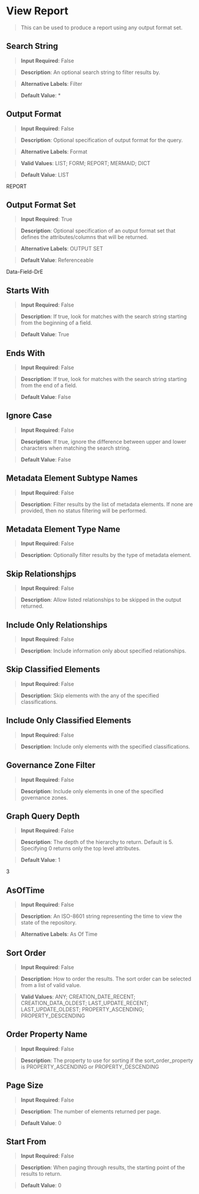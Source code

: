 # View Report
>	This can be used to produce a report using any output format set.

## Search String
>	**Input Required**: False

>	**Description**: An optional search string to filter results by.

>	**Alternative Labels**: Filter

>	**Default Value**: *


## Output Format
>	**Input Required**: False

>	**Description**: Optional specification of output format for the query.

>	**Alternative Labels**: Format

>	**Valid Values**: LIST; FORM; REPORT; MERMAID; DICT

>	**Default Value**: LIST

REPORT
## Output Format Set
>	**Input Required**: True

>	**Description**: Optional specification of an output format set that defines the attributes/columns that will be returned.

>	**Alternative Labels**: OUTPUT SET

>	**Default Value**: Referenceable

Data-Field-DrE  
## Starts With
>	**Input Required**: False

>	**Description**: If true, look for matches with the search string starting from the beginning of  a field.

>	**Default Value**: True


## Ends With
>	**Input Required**: False

>	**Description**: If true, look for matches with the search string starting from the end of  a field.

>	**Default Value**: False


## Ignore Case
>	**Input Required**: False

>	**Description**: If true, ignore the difference between upper and lower characters when matching the search string.

>	**Default Value**: False


## Metadata Element Subtype Names
>	**Input Required**: False

>	**Description**: Filter results by the list of metadata elements. If none are provided, then no status filtering will be performed.


## Metadata Element Type Name
>	**Input Required**: False

>	**Description**: Optionally filter results by the type of metadata element.


## Skip Relationshjps
>	**Input Required**: False

>	**Description**: Allow listed relationships to be skipped in the output returned.


## Include Only Relationships
>	**Input Required**: False

>	**Description**: Include information only about specified relationships.


## Skip Classified Elements
>	**Input Required**: False

>	**Description**: Skip elements with the any of the specified classifications.


## Include Only Classified Elements
>	**Input Required**: False

>	**Description**: Include only elements with the specified classifications.


## Governance Zone Filter
>	**Input Required**: False

>	**Description**: Include only elements in one of the specified governance zones.


## Graph Query Depth
>	**Input Required**: False

>	**Description**: The depth of the hierarchy to return. Default is 5. Specifying 0 returns only the top level attributes. 

>	**Default Value**: 1

3
## AsOfTime
>	**Input Required**: False

>	**Description**: An ISO-8601 string representing the time to view the state of the repository.

>	**Alternative Labels**: As Of Time


## Sort Order
>	**Input Required**: False

>	**Description**: How to order the results. The sort order can be selected from a list of valid value.

>	**Valid Values**: ANY; CREATION_DATE_RECENT; CREATION_DATA_OLDEST; LAST_UPDATE_RECENT; LAST_UPDATE_OLDEST; PROPERTY_ASCENDING; PROPERTY_DESCENDING


## Order Property Name
>	**Input Required**: False

>	**Description**: The property to use for sorting if the sort_order_property is PROPERTY_ASCENDING or PROPERTY_DESCENDING


## Page Size
>	**Input Required**: False

>	**Description**: The number of elements returned per page.

>	**Default Value**: 0


## Start From
>	**Input Required**: False

>	**Description**: When paging through results, the starting point of the results to return.

>	**Default Value**: 0


